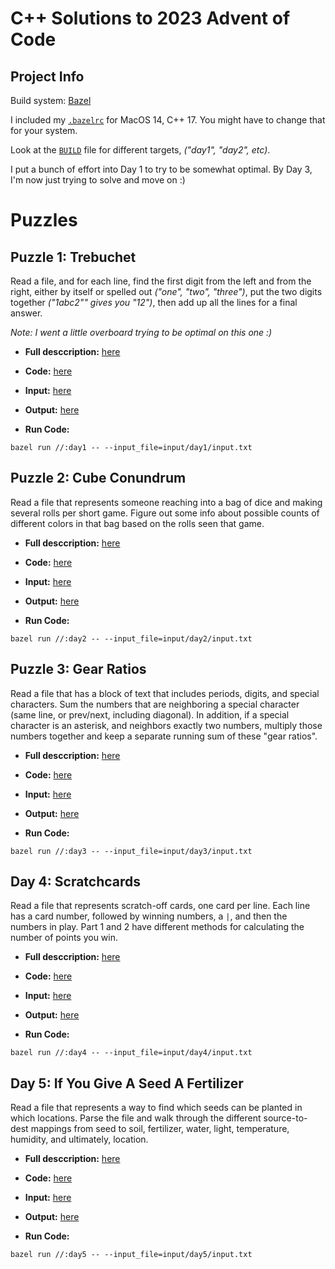 C++ Solutions to 2023 Advent of Code
====================================

Project Info
------------

Build system: [Bazel](https://bazel.build)

I included my [`.bazelrc`](.bazelrc) for MacOS 14, C++ 17. You might have to change that for your system.

Look at the [`BUILD`](BUILD) file for different targets, _("day1", "day2", etc)_.

I put a bunch of effort into Day 1 to try to be somewhat optimal. By Day 3, I'm now just trying to solve
and move on :)

Puzzles
=======

Puzzle 1: Trebuchet
-------------------

Read a file, and for each line, find the first digit from the left and from the right, either by itself or
spelled out _("one", "two", "three")_, put the two digits together _("1abc2"" gives you "12")_, then add
up all the lines for a final answer.

_Note: I went a little overboard trying to be optimal on this one :)_

- **Full desccription:** [here](DAY_1.md)

- **Code:** [here](day1.cc)

- **Input:** [here](input/day1/input.txt)

- **Output:** [here](output/day1.txt)

- **Run Code:**

```
bazel run //:day1 -- --input_file=input/day1/input.txt
```

Puzzle 2: Cube Conundrum
------------------------

Read a file that represents someone reaching into a bag of dice and making several rolls per short
game. Figure out some info about possible counts of different colors in that bag based on the rolls
seen that game.

- **Full desccription:** [here](DAY_2.md)

- **Code:** [here](day2.cc)

- **Input:** [here](input/day2/input.txt)

- **Output:** [here](output/day2.txt)

- **Run Code:**

```
bazel run //:day2 -- --input_file=input/day2/input.txt
```

Puzzle 3: Gear Ratios
---------------------

Read a file that has a block of text that includes periods, digits, and special characters. Sum
the numbers that are neighboring a special character (same line, or prev/next, including diagonal).
In addition, if a special character is an asterisk, and neighbors exactly two numbers, multiply
those numbers together and keep a separate running sum of these "gear ratios".

- **Full desccription:** [here](DAY_3.md)

- **Code:** [here](day3.cc)

- **Input:** [here](input/day3/input.txt)

- **Output:** [here](output/day3.txt)

- **Run Code:**

```
bazel run //:day3 -- --input_file=input/day3/input.txt
```

Day 4: Scratchcards
-------------------

Read a file that represents scratch-off cards, one card per line. Each line has a card number, followed
by winning numbers, a `|`, and then the numbers in play. Part 1 and 2 have different methods for
calculating the number of points you win.

- **Full desccription:** [here](DAY_4.md)

- **Code:** [here](day4.cc)

- **Input:** [here](input/day4/input.txt)

- **Output:** [here](output/day4.txt)

- **Run Code:**

```
bazel run //:day4 -- --input_file=input/day4/input.txt
```

Day 5: If You Give A Seed A Fertilizer
--------------------------------------

Read a file that represents a way to find which seeds can be planted in which
locations. Parse the file and walk through the different source-to-dest mappings
from seed to soil, fertilizer, water, light, temperature, humidity, and ultimately,
location.

- **Full desccription:** [here](DAY_5.md)

- **Code:** [here](day5.cc)

- **Input:** [here](input/day5/input.txt)

- **Output:** [here](output/day5.txt)

- **Run Code:**

```
bazel run //:day5 -- --input_file=input/day5/input.txt
```
